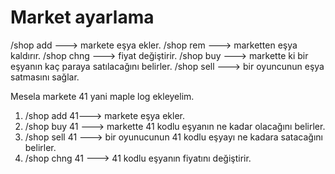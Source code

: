 # Market ayarlama

/shop add ---> markete eşya ekler.
/shop rem ---> marketten eşya kaldırır.
/shop chng ---> fiyat değiştirir.
/shop buy ---> markette ki bir eşyanın kaç paraya satılacağını belirler.
/shop sell ---> bir oyuncunun eşya satmasını sağlar.

Mesela markete 41 yani maple log ekleyelim.
1. /shop add 41---> markete eşya ekler.
2. /shop buy 41 <fiyat>  ---> markette 41 kodlu eşyanın ne kadar olacağını belirler.
3. /shop sell 41 <fiyat> ---> bir oyunucunun 41 kodlu eşyayı ne kadara satacağını belirler.
4. /shop chng 41 <fiyat> ---> 41 kodlu eşyanın fiyatını değiştirir.
